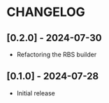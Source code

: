# CHANGELOG

## [0.2.0] - 2024-07-30

- Refactoring the RBS builder

## [0.1.0] - 2024-07-28

- Initial release
